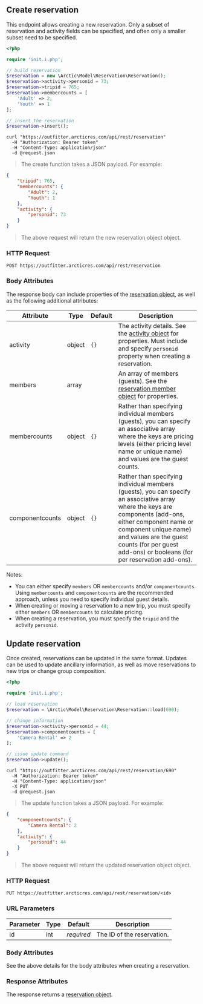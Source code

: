 ## Create reservation

This endpoint allows creating a new reservation. Only a subset of reservation and activity fields can be specified, and often only a smaller subset need to be specified.

```php
<?php

require 'init.i.php';

// build reservation
$reservation = new \Arctic\Model\Reservation\Reservation();
$reservation->activity->personid = 73;
$reservation->tripid = 765;
$reservation->membercounts = [
	'Adult' => 2,
	'Youth' => 1
];

// insert the reservation
$reservation->insert();
```

```shell
curl "https://outfitter.arcticres.com/api/rest/reservation"
  -H "Authorization: Bearer token"
  -H "Content-Type: application/json"
  -d @request.json
```

> The create function takes a JSON payload. For example:

```json
{
    "tripid": 765,
    "membercounts": {
        "Adult": 2,
        "Youth": 1
    },
    "activity": {
        "personid": 73
    }
}
```

> The above request will return the new reservation object object.

### HTTP Request

`POST https://outfitter.arcticres.com/api/rest/reservation`

### Body Attributes

The response body can include properties of the [reservation object](#reservation-object), as well as the following additional attributes:

Attribute | Type | Default | Description
--------- | ---- | ------- | -----------
activity | object | `{}` | The activity details. See the [activity object](#activity-object) for properties. Must include and specify `personid` property when creating a reservation.
members | array | | An array of members (guests). See the [reservation member object](#reservation-member-object) for properties.
membercounts | object | `{}` | Rather than specifying individual members (guests), you can specify an associative array where the keys are pricing levels (either pricing level name or unique name) and values are the guest counts.
componentcounts | object | `{}` | Rather than specifying individual members (guests), you can specify an associative array where the keys are components (add-ons, either component name or component unique name) and values are the guest counts (for per guest add-ons) or booleans (for per reservation add-ons).

Notes:

* You can either specify `members` OR `membercounts` and/or `componentcounts`. Using `membercounts` and `componentcounts` are the recommended approach, unless you need to specify individual guest details.
* When creating or moving a reservation to a new trip, you must specify either `members` OR `membercounts` to calculate pricing.
* When creating a reservation, you must specify the `tripid` and the activity `personid`.


## Update reservation

Once created, reservations can be updated in the same format. Updates can be used to update ancillary information, as well as move reservations to new trips or change group composition.

```php
<?php

require 'init.i.php';

// load reservation
$reservation = \Arctic\Model\Reservation\Reservation::load(690);

// change information
$reservation->activity->personid = 44;
$reservation->componentcounts = [
	'Camera Rental' => 2
];

// issue update command
$reservation->update();
```

```shell
curl "https://outfitter.arcticres.com/api/rest/reservation/690"
  -H "Authorization: Bearer token"
  -H "Content-Type: application/json"
  -X PUT
  -d @request.json
```

> The update function takes a JSON payload. For example:

```json
{
    "componentcounts": {
        "Camera Rental": 2
    },
    "activity": {
        "personid": 44
    }
}
```

> The above request will return the updated reservation object object.

### HTTP Request

`PUT https://outfitter.arcticres.com/api/rest/reservation/<id>`

### URL Parameters

Parameter | Type | Default | Description
--------- | ---- | ------- | -----------
id | int | *required* | The ID of the reservation.

### Body Attributes

See the above details for the body attributes when creating a reservation.

### Response Attributes

The response returns a [reservation object](#reservation-object).
